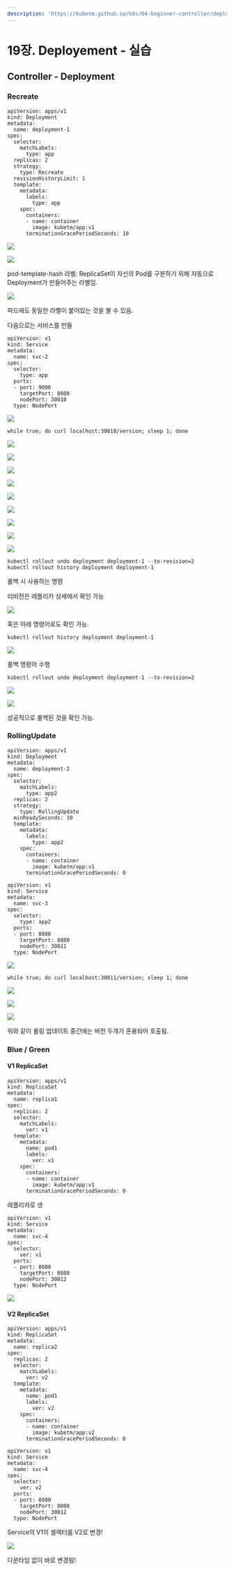 ```yaml
---
description: 'https://kubetm.github.io/k8s/04-beginner-controller/deployment/'
---
```


# 19장. Deployement - 실습

## Controller - Deployment

### Recreate

```text
apiVersion: apps/v1
kind: Deployment
metadata:
  name: deployment-1
spec:
  selector:
    matchLabels:
      type: app
  replicas: 2
  strategy:
    type: Recreate
  revisionHistoryLimit: 1
  template:
    metadata:
      labels:
        type: app
    spec:
      containers:
      - name: container
        image: kubetm/app:v1
      terminationGracePeriodSeconds: 10
```

![](../.gitbook/assets/image%20%2835%29.png)

![](../.gitbook/assets/image%20%2828%29.png)

pod-template-hash 라벨: ReplicaSet이 자신의 Pod를 구분하기 위해 자동으로 Deployment가 만들어주는 라벨임.

![](../.gitbook/assets/image%20%2832%29.png)

파드에도 동일한 라벨이 붙어있는 것을 볼 수 있음.

다음으로는 서비스를 만들

```text
apiVersion: v1
kind: Service
metadata:
  name: svc-2
spec:
  selector:
    type: app
  ports:
  - port: 9000
    targetPort: 8080
    nodePort: 30010
  type: NodePort
```

![](../.gitbook/assets/image%20%2836%29.png)

```text
while true; do curl localhost:30010/version; sleep 1; done
```

![](../.gitbook/assets/image%20%2830%29.png)

![](../.gitbook/assets/image%20%2841%29.png)

![](../.gitbook/assets/image%20%2827%29.png)

![](../.gitbook/assets/image%20%2851%29.png)

![](../.gitbook/assets/image%20%2833%29.png)

![](../.gitbook/assets/image%20%2843%29.png)

![](../.gitbook/assets/image%20%2857%29.png)

![](../.gitbook/assets/image%20%2860%29.png)

![](../.gitbook/assets/image%20%2844%29.png)

```text
kubectl rollout undo deployment deployment-1 --to-revision=2
kubectl rollout history deployment deployment-1
```

롤백 시 사용하는 명령

리비전은 레플리카 상세에서 확인 가능

![](../.gitbook/assets/image%20%2840%29.png)

혹은 아래 명령어로도 확인 가능.

```text
kubectl rollout history deployment deployment-1
```

![](../.gitbook/assets/image%20%2862%29.png)

롤백 명령어 수행

```text
kubectl rollout undo deployment deployment-1 --to-revision=2
```

![](../.gitbook/assets/image%20%2859%29.png)

![](../.gitbook/assets/image%20%2849%29.png)

성공적으로 롤백된 것을 확인 가능.

### RollingUpdate

```text
apiVersion: apps/v1
kind: Deployment
metadata:
  name: deployment-2
spec:
  selector:
    matchLabels:
      type: app2
  replicas: 2
  strategy:
    type: RollingUpdate
  minReadySeconds: 10
  template:
    metadata:
      labels:
        type: app2
    spec:
      containers:
      - name: container
        image: kubetm/app:v1
      terminationGracePeriodSeconds: 0
```

```text
apiVersion: v1
kind: Service
metadata:
  name: svc-3
spec:
  selector:
    type: app2
  ports:
  - port: 8080
    targetPort: 8080
    nodePort: 30011
  type: NodePort

```

![](../.gitbook/assets/image%20%2850%29.png)

```text
while true; do curl localhost:30011/version; sleep 1; done
```

![](../.gitbook/assets/image%20%2837%29.png)

![](../.gitbook/assets/image%20%2842%29.png)

![](../.gitbook/assets/image%20%2829%29.png)

위와 같이 롤링 업데이트 중간에는 버전 두개가 혼용되어 호출됨.

### Blue / Green

#### V1 ReplicaSet

```text
apiVersion: apps/v1
kind: ReplicaSet
metadata:
  name: replica1
spec:
  replicas: 2
  selector:
    matchLabels:
      ver: v1
  template:
    metadata:
      name: pod1
      labels:
        ver: v1
    spec:
      containers:
      - name: container
        image: kubetm/app:v1
      terminationGracePeriodSeconds: 0
```

레플리카로 생

```text
apiVersion: v1
kind: Service
metadata:
  name: svc-4
spec:
  selector:
    ver: v1
  ports:
  - port: 8080
    targetPort: 8080
    nodePort: 30012
  type: NodePort
```

![](../.gitbook/assets/image%20%2839%29.png)

#### V2 ReplicaSet

```text
apiVersion: apps/v1
kind: ReplicaSet
metadata:
  name: replica2
spec:
  replicas: 2
  selector:
    matchLabels:
      ver: v2
  template:
    metadata:
      name: pod1
      labels:
        ver: v2
    spec:
      containers:
      - name: container
        image: kubetm/app:v2
      terminationGracePeriodSeconds: 0
```

```text
apiVersion: v1
kind: Service
metadata:
  name: svc-4
spec:
  selector:
    ver: v2
  ports:
  - port: 8080
    targetPort: 8080
    nodePort: 30012
  type: NodePort
```

Service의 V1의 셀렉터를 V2로 변경! 

![](../.gitbook/assets/image%20%2831%29.png)

다운타임 없이 바로 변경됨!



